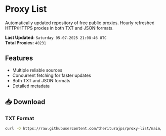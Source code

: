 # Proxy List

Automatically updated repository of free public proxies. Hourly refreshed HTTP/HTTPS proxies in both TXT and JSON formats.

**Last Updated:** `Saturday 05-07-2025 21:08:46 UTC`  
**Total Proxies:** `40231`

## Features
- Multiple reliable sources
- Concurrent fetching for faster updates
- Both TXT and JSON formats
- Detailed metadata

## 📥 Download

### TXT Format
```bash
curl -O https://raw.githubusercontent.com/theriturajps/proxy-list/main/proxies.txt